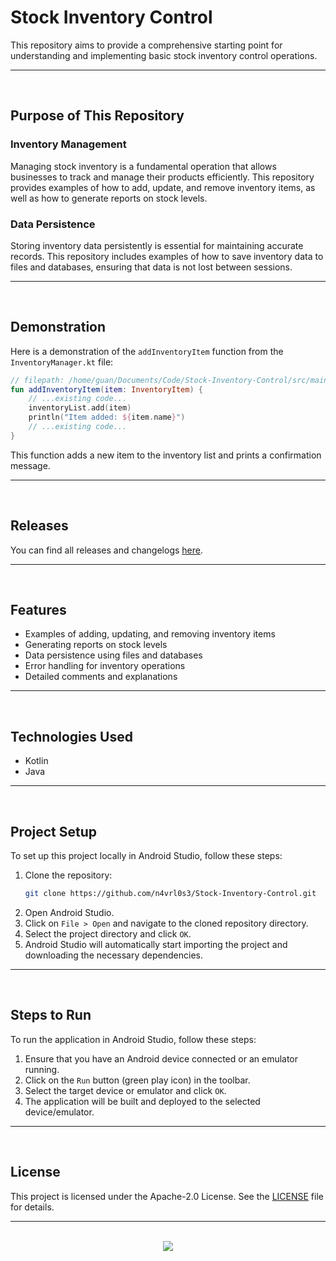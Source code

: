 # Stock Inventory Control

This repository aims to provide a comprehensive starting point for understanding and implementing basic stock inventory control operations.

<hr><br>

## Purpose of This Repository

### Inventory Management

Managing stock inventory is a fundamental operation that allows businesses to track and manage their products efficiently. This repository provides examples of how to add, update, and remove inventory items, as well as how to generate reports on stock levels.

### Data Persistence

Storing inventory data persistently is essential for maintaining accurate records. This repository includes examples of how to save inventory data to files and databases, ensuring that data is not lost between sessions.

<hr><br>

## Demonstration

Here is a demonstration of the `addInventoryItem` function from the `InventoryManager.kt` file:

```kotlin
// filepath: /home/guan/Documents/Code/Stock-Inventory-Control/src/main/kotlin/com/example/inventory/InventoryManager.kt
fun addInventoryItem(item: InventoryItem) {
    // ...existing code...
    inventoryList.add(item)
    println("Item added: ${item.name}")
    // ...existing code...
}
```

This function adds a new item to the inventory list and prints a confirmation message.

<hr><br>

## Releases

You can find all releases and changelogs [here](https://github.com/n4vrl0s3/Stock-Inventory-Control/releases).

<hr><br>

## Features

- Examples of adding, updating, and removing inventory items
- Generating reports on stock levels
- Data persistence using files and databases
- Error handling for inventory operations
- Detailed comments and explanations

<hr><br>

## Technologies Used

- Kotlin
- Java

<hr><br>

## Project Setup

To set up this project locally in Android Studio, follow these steps:

1. Clone the repository:
   ```bash
   git clone https://github.com/n4vrl0s3/Stock-Inventory-Control.git
   ```
2. Open Android Studio.
3. Click on `File > Open` and navigate to the cloned repository directory.
4. Select the project directory and click `OK`.
5. Android Studio will automatically start importing the project and downloading the necessary dependencies.

<hr><br>

## Steps to Run

To run the application in Android Studio, follow these steps:

1. Ensure that you have an Android device connected or an emulator running.
2. Click on the `Run` button (green play icon) in the toolbar.
3. Select the target device or emulator and click `OK`.
4. The application will be built and deployed to the selected device/emulator.

<hr><br>

## License

This project is licensed under the Apache-2.0 License. See the [LICENSE](LICENSE) file for details.

<hr><br>

<div align="center">
   <a href="https://www.instagram.com/nv4rl0s3/">
      <img src="https://capsule-render.vercel.app/api?type=waving&height=200&color=100:393E46,20:F7F7F7&section=footer&reversal=false&textBg=false&fontAlignY=50&descAlign=48&descAlignY=59"/>
   </a>
</div>
